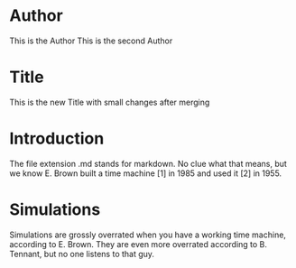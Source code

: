 # Author

This is the Author
This is the second Author

# Title

This is the new Title with small changes after merging

# Introduction

The file extension .md stands for markdown.
No clue what that means, but we know E. Brown built a time machine [1] in 1985 and used it [2] in 1955.

# Simulations

Simulations are grossly overrated when you have a working time machine, according to E. Brown.
They are even more overrated according to B. Tennant, but no one listens to that guy.
